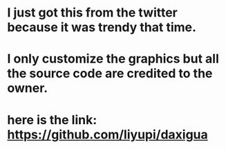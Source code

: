 # I just got this from the twitter because it was trendy that time.
# I only customize the graphics but all the source code are credited to the owner.
# here is the link: https://github.com/liyupi/daxigua

